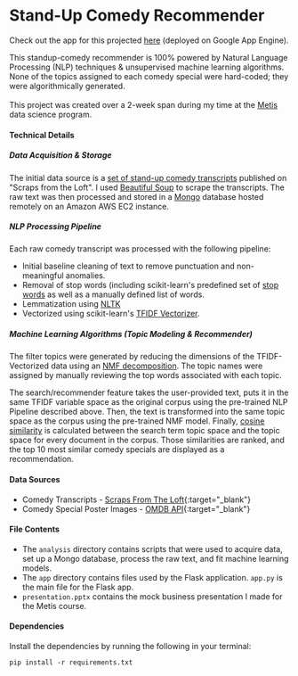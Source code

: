 # Stand-Up Comedy Recommender

Check out the app for this projected <a href="https://comedy-recommender.appspot.com" target="_blank">here</a> (deployed on Google App Engine).

This standup-comedy recommender is 100% powered by Natural Language Processing (NLP) techniques & unsupervised
machine learning algorithms. None of the topics assigned to each comedy special were hard-coded; they were
algorithmically generated. <br><br>This project was created over a 2-week span during my time at the
<a href="https://www.thisismetis.com/" target="_blank">Metis</a> data science program.

<h4>Technical Details</h5>

<h5>Data Acquisition & Storage</h5>
<p>
    The initial data source is a <a href=" https://scrapsfromtheloft.com/stand-up-comedy-scripts/" target="_blank">set of stand-up comedy transcripts</a>
    published on "Scraps from the Loft". I used <a href="https://www.crummy.com/software/BeautifulSoup/bs4/doc/" target="_blank">Beautiful Soup</a> to
    scrape the transcripts. The raw text was then processed and stored in a
    <a href="https://www.mongodb.com/" target="_blank">Mongo</a> database hosted
    remotely on an Amazon AWS EC2 instance.
</p>

<h5>NLP Processing Pipeline</h5>
<p>
    Each raw comedy transcript was processed with the following pipeline:
    <ul>
        <li>Initial baseline cleaning of text to remove punctuation and non-meaningful anomalies.</li>
        <li>
            Removal of stop words (including scikit-learn's predefined set of
            <a href="https://scikit-learn.org/stable/modules/feature_extraction.html#stop-words" target="_blank">stop words</a>
            as well as a manually defined list of words.
        </li>
        <li>
            Lemmatization using <a href="https://www.nltk.org/_modules/nltk/stem/wordnet.html" target="_blank">NLTK</a>
        </li>
        <li>
            Vectorized using scikit-learn's <a href="https://scikit-learn.org/stable/modules/generated/sklearn.feature_extraction.text.TfidfVectorizer.html" target="_blank">TFIDF Vectorizer</a>.
        </li>
    </ul>
</p>

<h5>Machine Learning Algorithms (Topic Modeling & Recommender)</h5>
<p>
    The filter topics were generated by reducing the dimensions of the TFIDF-Vectorized data using an
    <a href="https://scikit-learn.org/stable/modules/generated/sklearn.decomposition.NMF.html" target="_blank">NMF decomposition</a>.
    The topic names were assigned by manually reviewing the top words associated with each topic.

The search/recommender feature takes the user-provided text, puts it in the same TFIDF variable space as the original corpus using the pre-trained
NLP Pipeline described above. Then, the text is transformed into the same topic space as the corpus using the pre-trained NMF model.
Finally,
<a href="https://scikit-learn.org/stable/modules/generated/sklearn.metrics.pairwise.cosine_similarity.html">cosine similarity</a>
is calculated between the search term topic space and the topic space for every document in the corpus. Those similarities are ranked, and
the top 10 most similar comedy specials are displayed as a recommendation.
</p>

#### Data Sources
* Comedy Transcripts - [Scraps From The Loft](https://scrapsfromtheloft.com/stand-up-comedy-scripts/){:target="_blank"}
* Comedy Special Poster Images - [OMDB API](https://www.omdbapi.com/){:target="_blank"}

#### File Contents
* The `analysis` directory contains scripts that were used to acquire data, set up a Mongo database, process the raw
  text, and fit machine learning models.
* The `app` directory contains files used by the Flask application. `app.py` is the main file for the Flask app.
* `presentation.pptx` contains the mock business presentation I made for the Metis course.

#### Dependencies

Install the dependencies by running the following in your terminal:

`pip install -r requirements.txt`